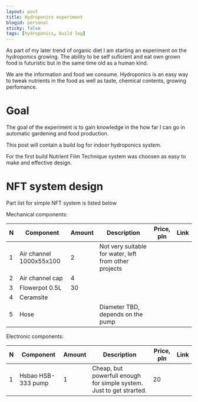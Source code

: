 ```yaml
---
layout: post
title: Hydroponics experiment
blogid: personal
sticky: false
tags: [hydroponics, build log]
---
```


As part of my later trend of organic diet I am starting an experiment on the hydroponics growing. The ability to be self suficient and eat own grown food is futuristic but in the same time old as a human kind.

We are the information and food we consume. Hydroponics is an easy way to tweak nutrients in the food as well as taste, chemical contents, growing perfomance. 

# Goal
The goal of the experiment is to gain knowledge in the how far I can go in automatic gardening and food production.

This post will contain a build log for indoor hydroponics system.

For the first build Nutrient Film Technique system was choosen as easy to make and effective design.  
# NFT system design

Part list for simple NFT system is listed below

Mechanical components:

| N | Component               | Amount | Description                       | Price, pln  | Link
|---|-------------------------|--------|-----------------------------------|--------|------
| 1 | Air channel 1000x55x100 | 2      | Not very suitable for water, left from other projects |        |
| 2 | Air channel cap         | 4      |                                   |        |
| 3 | Flowerpot 0.5L          | 30     |                                   |        |
| 4 | Ceramsite               |        |                                   |        |
| 5 | Hose                    |        |Diameter TBD, depends on the  pump |        |


Electronic components:

| N | Component               | Amount | Description                       | Price, pln | Link
|---|-------------------------|--------|-----------------------------------|------------|------
| 1 | Hsbao HSB-333 pump      | 1      | Cheap, but powerfull enough for simple system. Just to get strarted. | 20       |




